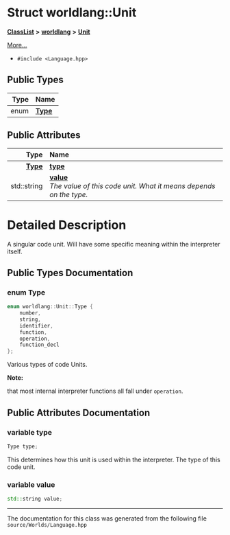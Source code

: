 

# Struct worldlang::Unit



[**ClassList**](annotated.md) **>** [**worldlang**](namespaceworldlang.md) **>** [**Unit**](structworldlang_1_1_unit.md)



[More...](#detailed-description)

* `#include <Language.hpp>`

















## Public Types

| Type | Name |
| ---: | :--- |
| enum  | [**Type**](#enum-type)  <br> |




## Public Attributes

| Type | Name |
| ---: | :--- |
|  [**Type**](structworldlang_1_1_unit.md#enum-type) | [**type**](#variable-type)  <br> |
|  std::string | [**value**](#variable-value)  <br>_The value of this code unit. What it means depends on the type._  |












































# Detailed Description


A singular code unit. Will have some specific meaning within the interpreter itself. 


    
## Public Types Documentation




### enum Type 


```C++
enum worldlang::Unit::Type {
    number,
    string,
    identifier,
    function,
    operation,
    function_decl
};
```



Various types of code Units. 

**Note:**

that most internal interpreter functions all fall under `operation`. 





        
## Public Attributes Documentation




### variable type 


```C++
Type type;
```



This determines how this unit is used within the interpreter. The type of this code unit. 


        



### variable value 

```C++
std::string value;
```




------------------------------
The documentation for this class was generated from the following file `source/Worlds/Language.hpp`

